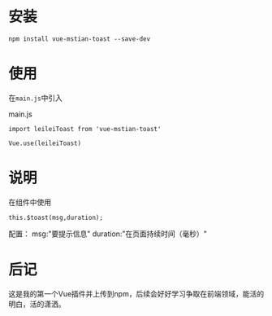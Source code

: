 # 安装

`npm install vue-mstian-toast --save-dev`

# 使用

在`main.js`中引入

main.js

```
import leileiToast from 'vue-mstian-toast'

Vue.use(leileiToast)
```
# 说明

在组件中使用

```
this.$toast(msg,duration);
```

配置：
msg:"要提示信息"
duration:"在页面持续时间（毫秒）"
# 后记
这是我的第一个Vue插件并上传到npm，后续会好好学习争取在前端领域，能活的明白，活的潇洒。

